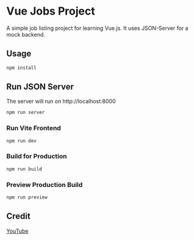 # Vue Jobs Project

A simple job listing project for learning Vue.js. It uses JSON-Server for a mock backend.

## Usage

```sh
npm install
```
## Run JSON Server

The server will run on http://localhost:8000

```bash
npm run server
```

### Run Vite Frontend

```sh
npm run dev
```

### Build for Production

```bash
npm run build
```

### Preview Production Build

```bash
npm run preview
```

## Credit
[YouTube](https://www.youtube.com/watch?v=VeNfHj6MhgA)
